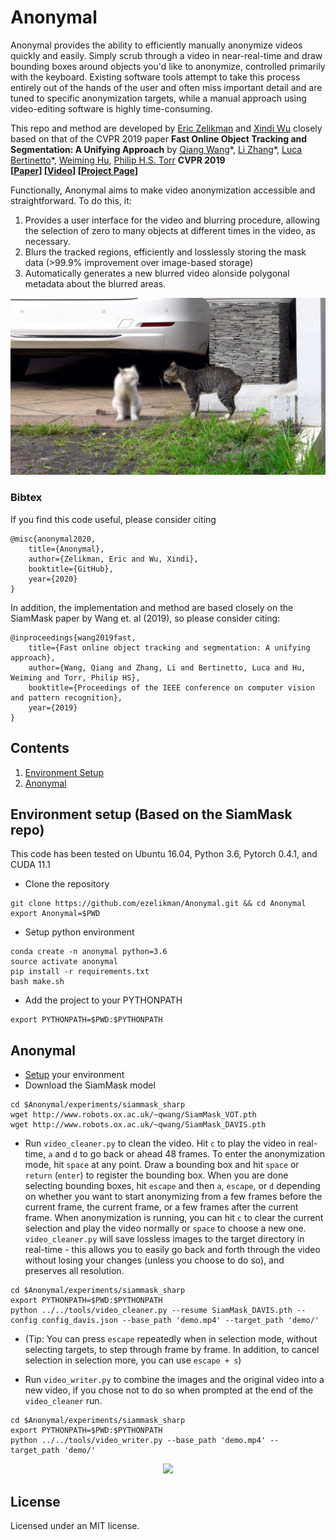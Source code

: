 # Anonymal

Anonymal provides the ability to efficiently manually anonymize videos quickly and easily. Simply scrub through a video in near-real-time and draw bounding boxes around objects you'd like to anonymize, controlled primarily with the keyboard. Existing software tools attempt to take this process entirely out of the hands of the user and often miss important detail and are tuned to specific anonymization targets, while a manual approach using video-editing software is highly time-consuming.

This repo and method are developed by [Eric Zelikman](https://zelikman.me/) and [Xindi Wu](https://xindiwu.github.io/) closely based on that of the CVPR 2019 paper **Fast Online Object Tracking and Segmentation: A Unifying Approach** by 
[Qiang Wang](http://www.robots.ox.ac.uk/~qwang/)\*, [Li Zhang](http://www.robots.ox.ac.uk/~lz)\*, [Luca Bertinetto](http://www.robots.ox.ac.uk/~luca)\*, [Weiming Hu](https://scholar.google.com/citations?user=Wl4tl4QAAAAJ&hl=en), [Philip H.S. Torr](https://scholar.google.it/citations?user=kPxa2w0AAAAJ&hl=en&oi=ao)
**CVPR 2019** <br />
**[[Paper](https://arxiv.org/abs/1812.05050)] [[Video](https://youtu.be/I_iOVrcpEBw)] [[Project Page](http://www.robots.ox.ac.uk/~qwang/SiamMask)]** <br />

Functionally, Anonymal aims to make video anonymization accessible and straightforward. To do this, it: 
1. Provides a user interface for the video and blurring procedure, allowing the selection of zero to many objects at different times in the video, as necessary.
2. Blurs the tracked regions, efficiently and losslessly storing the mask data (>99.9% improvement over image-based storage)
3. Automatically generates a new blurred video alonside polygonal metadata about the blurred areas.

<div align="center">
  <img src="demo_cats.jpg" width="600px" />
</div>

### Bibtex
If you find this code useful, please consider citing 
```
@misc{anonymal2020,
    title={Anonymal},
    author={Zelikman, Eric and Wu, Xindi},
    booktitle={GitHub},
    year={2020}
}
```

In addition, the implementation and method are based closely on the SiamMask paper by Wang et. al (2019), so please consider citing:

```
@inproceedings{wang2019fast,
    title={Fast online object tracking and segmentation: A unifying approach},
    author={Wang, Qiang and Zhang, Li and Bertinetto, Luca and Hu, Weiming and Torr, Philip HS},
    booktitle={Proceedings of the IEEE conference on computer vision and pattern recognition},
    year={2019}
}
```


## Contents
1. [Environment Setup](#environment-setup)
2. [Anonymal](#anonymal)

## Environment setup (Based on the SiamMask repo)
This code has been tested on Ubuntu 16.04, Python 3.6, Pytorch 0.4.1, and CUDA 11.1

- Clone the repository 
```
git clone https://github.com/ezelikman/Anonymal.git && cd Anonymal
export Anonymal=$PWD
```
- Setup python environment
```
conda create -n anonymal python=3.6
source activate anonymal
pip install -r requirements.txt
bash make.sh
```
- Add the project to your PYTHONPATH
```
export PYTHONPATH=$PWD:$PYTHONPATH
```

## Anonymal
- [Setup](#environment-setup) your environment
- Download the SiamMask model
```shell
cd $Anonymal/experiments/siammask_sharp
wget http://www.robots.ox.ac.uk/~qwang/SiamMask_VOT.pth
wget http://www.robots.ox.ac.uk/~qwang/SiamMask_DAVIS.pth
```
- Run `video_cleaner.py` to clean the video. Hit `c` to play the video in real-time, `a` and `d` to go back or ahead 48 frames. To enter the anonymization mode, hit `space` at any point. Draw a bounding box and hit `space` or `return` (`enter`) to register the bounding box. When you are done selecting bounding boxes, hit `escape` and then `a`, `escape`, or `d` depending on whether you want to start anonymizing from a few frames before the current frame, the current frame, or a few frames after the current frame. When anonymization is running, you can hit `c` to clear the current selection and play the video normally or `space` to choose a new one. `video_cleaner.py` will save lossless images to the target directory in real-time - this allows you to easily go back and forth through the video without losing your changes (unless you choose to do so), and preserves all resolution. 

```shell
cd $Anonymal/experiments/siammask_sharp
export PYTHONPATH=$PWD:$PYTHONPATH
python ../../tools/video_cleaner.py --resume SiamMask_DAVIS.pth --config config_davis.json --base_path 'demo.mp4' --target_path 'demo/'
```
- (Tip: You can press `escape` repeatedly when in selection mode, without selecting targets, to step through frame by frame. In addition, to cancel selection in selection more, you can use `escape + s`)

- Run `video_writer.py` to combine the images and the original video into a new video, if you chose not to do so when prompted at the end of the `video_cleaner` run.

```shell
cd $Anonymal/experiments/siammask_sharp
export PYTHONPATH=$PWD:$PYTHONPATH
python ../../tools/video_writer.py --base_path 'demo.mp4' --target_path 'demo/'
```

<div align="center">
  <img src="cats_example.gif" width="500px" />
</div>

## License
Licensed under an MIT license.


